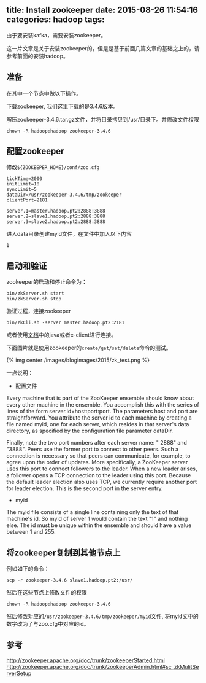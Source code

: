 title: Install zookeeper
date: 2015-08-26 11:54:16
categories: hadoop
tags:
---

由于要安装kafka，需要安装zookeeper。

这一片文章是关于安装zookeeper的，但是是基于前面几篇文章的基础之上的，请参考前面的安装hadoop。

## 准备

在其中一个节点中做以下操作。

下载[zookeeper](http://zookeeper.apache.org/releases.html), 我们这里下载的是[3.4.6版本](http://apache.mirror.cdnetworks.com/zookeeper/zookeeper-3.4.6/)。

解压zookeeper-3.4.6.tar.gz文件，并将目录拷贝到/usr/目录下。并修改文件权限
```
chown -R hadoop:hadoop zookeeper-3.4.6
```

<!-- more -->

## 配置zookeeper

修改`${ZOOKEEPER_HOME}/conf/zoo.cfg`
```
tickTime=2000
initLimit=10
syncLimit=5
dataDir=/usr/zookeeper-3.4.6/tmp/zookeeper
clientPort=2181

server.1=master.hadoop.pt2:2888:3888
server.2=slave1.hadoop.pt2:2888:3888
server.3=slave2.hadoop.pt2:2888:3888
```

进入data目录创建myid文件，在文件中加入以下内容
```
1
```

## 启动和验证

zookeeper的启动和停止命令为：
```
bin/zkServer.sh start
bin/zkServer.sh stop
```

验证过程，连接zookeeper
```
bin/zkCli.sh -server master.hadoop.pt2:2181
```

或者使用[文档](http://zookeeper.apache.org/doc/trunk/zookeeperAdmin.html#sc_zkMulitServerSetup)中的java或者c-client进行连接。

下面图片就是使用zookeeper的`create/get/set/delete`命令的测试。

{% img center /images/blogimages/2015/zk_test.png %}

一点说明：

* 配置文件

Every machine that is part of the ZooKeeper ensemble should know about every other machine in the ensemble. You accomplish this with the series of lines of the form server.id=host:port:port. The parameters host and port are straightforward. You attribute the server id to each machine by creating a file named myid, one for each server, which resides in that server's data directory, as specified by the configuration file parameter dataDir.

Finally, note the two port numbers after each server name: " 2888" and "3888". Peers use the former port to connect to other peers. Such a connection is necessary so that peers can communicate, for example, to agree upon the order of updates. More specifically, a ZooKeeper server uses this port to connect followers to the leader. When a new leader arises, a follower opens a TCP connection to the leader using this port. Because the default leader election also uses TCP, we currently require another port for leader election. This is the second port in the server entry.

* myid

The myid file consists of a single line containing only the text of that machine's id. So myid of server 1 would contain the text "1" and nothing else. The id must be unique within the ensemble and should have a value between 1 and 255.


## 将zookeeper复制到其他节点上
例如如下的命令：
```
scp -r zookeeper-3.4.6 slave1.hadoop.pt2:/usr/
```

然后在这些节点上修改文件的权限
```
chown -R hadoop:hadoop zookeeper-3.4.6
```

然后修改对应的`/usr/zookeeper-3.4.6/tmp/zookeeper/myid`文件, 将myid文中的数字改为了与zoo.cfg中对应的id。


## 参考
<http://zookeeper.apache.org/doc/trunk/zookeeperStarted.html>
<http://zookeeper.apache.org/doc/trunk/zookeeperAdmin.html#sc_zkMulitServerSetup>